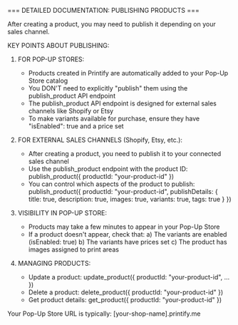 === DETAILED DOCUMENTATION: PUBLISHING PRODUCTS ===

After creating a product, you may need to publish it depending on your sales channel.

KEY POINTS ABOUT PUBLISHING:

1. FOR POP-UP STORES:
   - Products created in Printify are automatically added to your Pop-Up Store catalog
   - You DON'T need to explicitly "publish" them using the publish_product API endpoint
   - The publish_product API endpoint is designed for external sales channels like Shopify or Etsy
   - To make variants available for purchase, ensure they have "isEnabled": true and a price set

2. FOR EXTERNAL SALES CHANNELS (Shopify, Etsy, etc.):
   - After creating a product, you need to publish it to your connected sales channel
   - Use the publish_product endpoint with the product ID:
     publish_product({ productId: "your-product-id" })
   - You can control which aspects of the product to publish:
     publish_product({
       productId: "your-product-id",
       publishDetails: {
         title: true,
         description: true,
         images: true,
         variants: true,
         tags: true
       }
     })

3. VISIBILITY IN POP-UP STORE:
   - Products may take a few minutes to appear in your Pop-Up Store
   - If a product doesn't appear, check that:
     a) The variants are enabled (isEnabled: true)
     b) The variants have prices set
     c) The product has images assigned to print areas

4. MANAGING PRODUCTS:
   - Update a product: update_product({ productId: "your-product-id", ... })
   - Delete a product: delete_product({ productId: "your-product-id" })
   - Get product details: get_product({ productId: "your-product-id" })

Your Pop-Up Store URL is typically: [your-shop-name].printify.me
